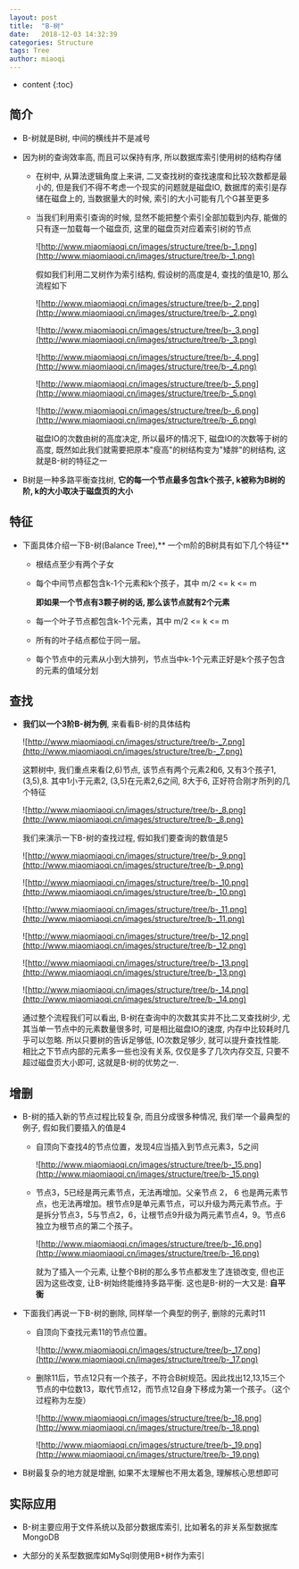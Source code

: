 ```yaml
---
layout: post
title:  "B-树"
date:   2018-12-03 14:32:39
categories: Structure
tags: Tree
author: miaoqi
---
```


* content
{:toc} 

## 简介

* B-树就是B树, 中间的横线并不是减号

* 因为树的查询效率高, 而且可以保持有序, 所以数据库索引使用树的结构存储

    * 在树中, 从算法逻辑角度上来讲, 二叉查找树的查找速度和比较次数都是最小的, 但是我们不得不考虑一个现实的问题就是磁盘IO, 数据库的索引是存储在磁盘上的, 当数据量大的时候, 索引的大小可能有几个G甚至更多

    * 当我们利用索引查询的时候, 显然不能把整个索引全部加载到内存, 能做的只有逐一加载每一个磁盘页, 这里的磁盘页对应着索引树的节点

        ![http://www.miaomiaoqi.cn/images/structure/tree/b-_1.png](http://www.miaomiaoqi.cn/images/structure/tree/b-_1.png)

        假如我们利用二叉树作为索引结构, 假设树的高度是4, 查找的值是10, 那么流程如下

        ![http://www.miaomiaoqi.cn/images/structure/tree/b-_2.png](http://www.miaomiaoqi.cn/images/structure/tree/b-_2.png)

        ![http://www.miaomiaoqi.cn/images/structure/tree/b-_3.png](http://www.miaomiaoqi.cn/images/structure/tree/b-_3.png)

        ![http://www.miaomiaoqi.cn/images/structure/tree/b-_4.png](http://www.miaomiaoqi.cn/images/structure/tree/b-_4.png)

        ![http://www.miaomiaoqi.cn/images/structure/tree/b-_5.png](http://www.miaomiaoqi.cn/images/structure/tree/b-_5.png)

        ![http://www.miaomiaoqi.cn/images/structure/tree/b-_6.png](http://www.miaomiaoqi.cn/images/structure/tree/b-_6.png)

        磁盘IO的次数由树的高度决定, 所以最坏的情况下, 磁盘IO的次数等于树的高度, 既然如此我们就需要把原本"瘦高"的树结构变为"矮胖"的树结构, 这就是B-树的特征之一

* B树是一种多路平衡查找树, **它的每一个节点最多包含k个孩子, k被称为B树的阶, k的大小取决于磁盘页的大小**

## 特征

* 下面具体介绍一下B-树(Balance Tree),** 一个m阶的B树具有如下几个特征**

    * 根结点至少有两个子女

    * 每个中间节点都包含k-1个元素和k个孩子，其中 m/2 <= k <= m

        **即如果一个节点有3颗子树的话, 那么该节点就有2个元素**

    * 每一个叶子节点都包含k-1个元素，其中 m/2 <= k <= m

    * 所有的叶子结点都位于同一层。

    * 每个节点中的元素从小到大排列，节点当中k-1个元素正好是k个孩子包含的元素的值域分划

## 查找

* **我们以一个3阶B-树为例**, 来看看B-树的具体结构

    ![http://www.miaomiaoqi.cn/images/structure/tree/b-_7.png](http://www.miaomiaoqi.cn/images/structure/tree/b-_7.png)

    这颗树中, 我们重点来看(2,6)节点, 该节点有两个元素2和6, 又有3个孩子1,(3,5),8. 其中1小于元素2, (3,5)在元素2,6之间, 8大于6, 正好符合刚才所列的几个特征

    ![http://www.miaomiaoqi.cn/images/structure/tree/b-_8.png](http://www.miaomiaoqi.cn/images/structure/tree/b-_8.png)

    我们来演示一下B-树的查找过程, 假如我们要查询的数值是5

    ![http://www.miaomiaoqi.cn/images/structure/tree/b-_9.png](http://www.miaomiaoqi.cn/images/structure/tree/b-_9.png)

    ![http://www.miaomiaoqi.cn/images/structure/tree/b-_10.png](http://www.miaomiaoqi.cn/images/structure/tree/b-_10.png)

    ![http://www.miaomiaoqi.cn/images/structure/tree/b-_11.png](http://www.miaomiaoqi.cn/images/structure/tree/b-_11.png)

    ![http://www.miaomiaoqi.cn/images/structure/tree/b-_12.png](http://www.miaomiaoqi.cn/images/structure/tree/b-_12.png)

    ![http://www.miaomiaoqi.cn/images/structure/tree/b-_13.png](http://www.miaomiaoqi.cn/images/structure/tree/b-_13.png)

    ![http://www.miaomiaoqi.cn/images/structure/tree/b-_14.png](http://www.miaomiaoqi.cn/images/structure/tree/b-_14.png)

    通过整个流程我们可以看出, B-树在查询中的次数其实并不比二叉查找树少, 尤其当单一节点中的元素数量很多时, 可是相比磁盘IO的速度, 内存中比较耗时几乎可以忽略. 所以只要树的告诉足够低, IO次数足够少, 就可以提升查找性能. 相比之下节点内部的元素多一些也没有关系, 仅仅是多了几次内存交互, 只要不超过磁盘页大小即可, 这就是B-树的优势之一.

## 增删

* B-树的插入新的节点过程比较复杂, 而且分成很多种情况, 我们举一个最典型的例子, 假如我们要插入的值是4

    * 自顶向下查找4的节点位置，发现4应当插入到节点元素3，5之间

        ![http://www.miaomiaoqi.cn/images/structure/tree/b-_15.png](http://www.miaomiaoqi.cn/images/structure/tree/b-_15.png)

    * 节点3，5已经是两元素节点，无法再增加。父亲节点 2， 6 也是两元素节点，也无法再增加。根节点9是单元素节点，可以升级为两元素节点。于是拆分节点3，5与节点2，6，让根节点9升级为两元素节点4，9。节点6独立为根节点的第二个孩子。

        ![http://www.miaomiaoqi.cn/images/structure/tree/b-_16.png](http://www.miaomiaoqi.cn/images/structure/tree/b-_16.png)

        就为了插入一个元素, 让整个B树的那么多节点都发生了连锁改变, 但也正因为这些改变, 让B-树始终能维持多路平衡. 这也是B-树的一大又是: **自平衡**

* 下面我们再说一下B-树的删除, 同样举一个典型的例子, 删除的元素时11

    * 自顶向下查找元素11的节点位置。

        ![http://www.miaomiaoqi.cn/images/structure/tree/b-_17.png](http://www.miaomiaoqi.cn/images/structure/tree/b-_17.png)

    * 删除11后，节点12只有一个孩子，不符合B树规范。因此找出12,13,15三个节点的中位数13，取代节点12，而节点12自身下移成为第一个孩子。（这个过程称为左旋）

        ![http://www.miaomiaoqi.cn/images/structure/tree/b-_18.png](http://www.miaomiaoqi.cn/images/structure/tree/b-_18.png)

        ![http://www.miaomiaoqi.cn/images/structure/tree/b-_19.png](http://www.miaomiaoqi.cn/images/structure/tree/b-_19.png)

* B树最复杂的地方就是增删, 如果不太理解也不用太着急, 理解核心思想即可

## 实际应用

* B-树主要应用于文件系统以及部分数据库索引, 比如著名的非关系型数据库MongoDB

* 大部分的关系型数据库如MySql则使用B+树作为索引

    



    
    

